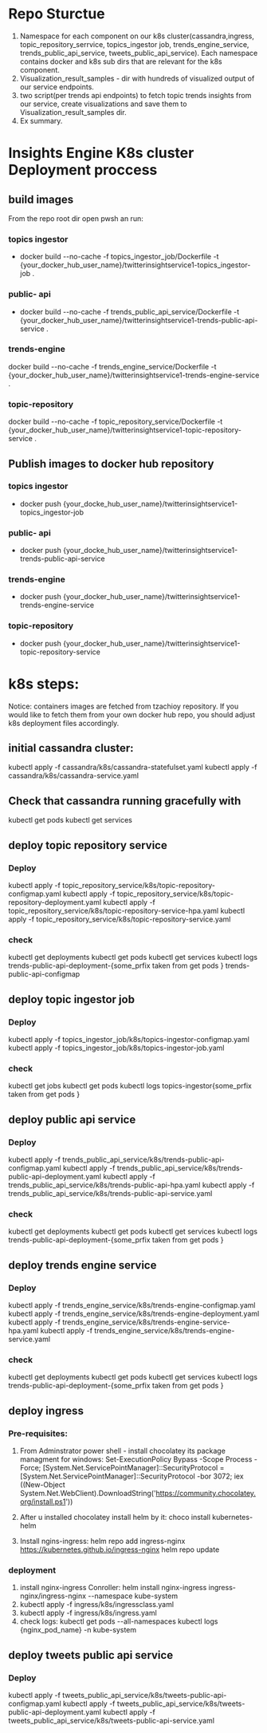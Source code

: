 # Repo Sturctue
1. Namespace for each component on our k8s cluster(cassandra,ingress, topic_repository_serrvice, topics_ingestor job, trends_engine_service, trends_public_api_service, tweets_public_api_service).
Each namespace contains docker and k8s sub dirs that are relevant for the k8s component.
2. Visualization_result_samples - dir with hundreds of visualized output of our service endpoints. 
3. two script(per trends api endpoints) to fetch topic trends insights from our service, create visualizations and save them to Visualization_result_samples dir. 
4. Ex summary. 

# Insights Engine K8s cluster Deployment proccess
## build images
From the repo root dir open pwsh an run:
### topics ingestor
- docker build --no-cache -f topics_ingestor_job/Dockerfile -t {your_docker_hub_user_name}/twitterinsightservice1-topics_ingestor-job .
### public- api
- docker build --no-cache -f trends_public_api_service/Dockerfile -t {your_docker_hub_user_name}/twitterinsightservice1-trends-public-api-service .
### trends-engine
docker build --no-cache -f trends_engine_service/Dockerfile -t {your_docker_hub_user_name}/twitterinsightservice1-trends-engine-service .
### topic-repository
docker build --no-cache -f topic_repository_service/Dockerfile -t {your_docker_hub_user_name}/twitterinsightservice1-topic-repository-service .

## Publish images to docker hub repository
### topics ingestor
- docker push {your_docke_hub_user_name}/twitterinsightservice1-topics_ingestor-job
### public- api
- docker push {your_docke_hub_user_name}/twitterinsightservice1-trends-public-api-service
### trends-engine
- docker push {your_docker_hub_user_name}/twitterinsightservice1-trends-engine-service
### topic-repository
- docker push {your_docker_hub_user_name}/twitterinsightservice1-topic-repository-service

# k8s steps:
Notice: containers images are fetched from tzachioy repository. If you would like to fetch them from your own docker hub repo, you should adjust k8s deployment files accordingly.
## initial cassandra cluster: 
kubectl apply -f cassandra/k8s/cassandra-statefulset.yaml
kubectl apply -f cassandra/k8s/cassandra-service.yaml

## Check that cassandra running gracefully with 
kubectl get pods 
kubectl get services

## deploy topic repository service
### Deploy
kubectl apply -f topic_repository_service/k8s/topic-repository-configmap.yaml
kubectl apply -f topic_repository_service/k8s/topic-repository-deployment.yaml
kubectl apply -f topic_repository_service/k8s/topic-repository-service-hpa.yaml
kubectl apply -f topic_repository_service/k8s/topic-repository-service.yaml

### check
kubectl get deployments
kubectl get pods
kubectl get services
kubectl logs trends-public-api-deployment-{some_prfix taken from get pods }
trends-public-api-configmap


## deploy topic ingestor job
### Deploy
kubectl apply -f topics_ingestor_job/k8s/topics-ingestor-configmap.yaml
kubectl apply -f topics_ingestor_job/k8s/topics-ingestor-job.yaml

### check
kubectl get jobs
kubectl get pods 
kubectl logs topics-ingestor{some_prfix taken from get pods }

## deploy public api service
### Deploy
kubectl apply -f trends_public_api_service/k8s/trends-public-api-configmap.yaml
kubectl apply -f trends_public_api_service/k8s/trends-public-api-deployment.yaml
kubectl apply -f trends_public_api_service/k8s/trends-public-api-hpa.yaml
kubectl apply -f trends_public_api_service/k8s/trends-public-api-service.yaml

### check
kubectl get deployments
kubectl get pods
kubectl get services
kubectl logs trends-public-api-deployment-{some_prfix taken from get pods }

## deploy trends engine service
### Deploy
kubectl apply -f trends_engine_service/k8s/trends-engine-configmap.yaml
kubectl apply -f trends_engine_service/k8s/trends-engine-deployment.yaml
kubectl apply -f trends_engine_service/k8s/trends-engine-service-hpa.yaml
kubectl apply -f trends_engine_service/k8s/trends-engine-service.yaml

### check
kubectl get deployments
kubectl get pods
kubectl get services
kubectl logs trends-public-api-deployment-{some_prfix taken from get pods }

## deploy ingress
### Pre-requisites:
1. From Adminstrator power shell - install chocolatey its package managment for windows: Set-ExecutionPolicy Bypass -Scope Process -Force; [System.Net.ServicePointManager]::SecurityProtocol = [System.Net.ServicePointManager]::SecurityProtocol -bor 3072; iex ((New-Object System.Net.WebClient).DownloadString('https://community.chocolatey.org/install.ps1'))

2. After u installed chocolatey install helm by it:
choco install kubernetes-helm

3. Install ngins-ingress:
helm repo add ingress-nginx https://kubernetes.github.io/ingress-nginx
helm repo update

### deployment 
1. install nginx-ingress Conroller:
helm install nginx-ingress ingress-nginx/ingress-nginx --namespace kube-system
2. kubectl apply -f ingress/k8s/ingressclass.yaml
3. kubectl apply -f ingress/k8s/ingress.yaml
4. check logs: 
kubectl get pods --all-namespaces
kubectl logs {nginx_pod_name} -n kube-system


## deploy tweets public api service
### Deploy
kubectl apply -f tweets_public_api_service/k8s/tweets-public-api-configmap.yaml
kubectl apply -f tweets_public_api_service/k8s/tweets-public-api-deployment.yaml
kubectl apply -f tweets_public_api_service/k8s/tweets-public-api-service.yaml